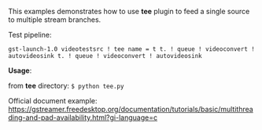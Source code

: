 This examples demonstrates how to use **tee** plugin to feed a single source to multiple stream branches.

Test pipeline:
    
    gst-launch-1.0 videotestsrc ! tee name = t t. ! queue ! videoconvert ! autovideosink t. ! queue ! videoconvert ! autovideosink
    
**Usage**: 

from **tee** directory:
`$ python tee.py`

Official document example:
https://gstreamer.freedesktop.org/documentation/tutorials/basic/multithreading-and-pad-availability.html?gi-language=c